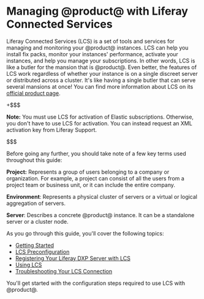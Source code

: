 # Managing @product@ with Liferay Connected Services [](id=managing-liferay-with-liferay-connected-services)

Liferay Connected Services (LCS) is a set of tools and services for managing and
monitoring your @product@ instances. LCS can help you install fix packs, monitor
your instances' performance, activate your instances, and help you manage your
subscriptions. In other words, LCS is like a butler for the mansion that is
@product@. Even better, the features of LCS work regardless of whether your
instance is on a single discreet server or distributed across a cluster. It's
like having a single butler that can serve several mansions at once! You can
find more information about LCS on its 
[official product page](http://www.liferay.com/products/liferay-connected-services). 

+$$$

**Note:** You must use LCS for activation of Elastic subscriptions. Otherwise, 
you don't have to use LCS for activation. You can instead request an XML 
activation key from Liferay Support. 

$$$

Before going any further, you should take note of a few key terms used 
throughout this guide: 

**Project:** Represents a group of users belonging to a company or 
organization. For example, a project can consist of all the users from a 
project team or business unit, or it can include the entire company. 

**Environment**: Represents a physical cluster of servers or a virtual or
logical aggregation of servers. 

**Server**: Describes a concrete @product@ instance. It can be a standalone 
server or a cluster node. 

As you go through this guide, you'll cover the following topics: 

-   [Getting Started](/discover/deployment/-/knowledge_base/7-0/getting-started-with-lcs)
-   [LCS Preconfiguration](/discover/deployment/-/knowledge_base/7-0/lcs-preconfiguration)
-   [Registering Your Liferay DXP Server with LCS](/discover/deployment/-/knowledge_base/7-0/registering-your-dxp-server-with-lcs)
-   [Using LCS](/discover/deployment/-/knowledge_base/7-0/using-lcs)
-   [Troubleshooting Your LCS Connection](/discover/deployment/-/knowledge_base/7-0/troubleshooting-your-lcs-connection)

You'll get started with the configuration steps required to use LCS with 
@product@. 
